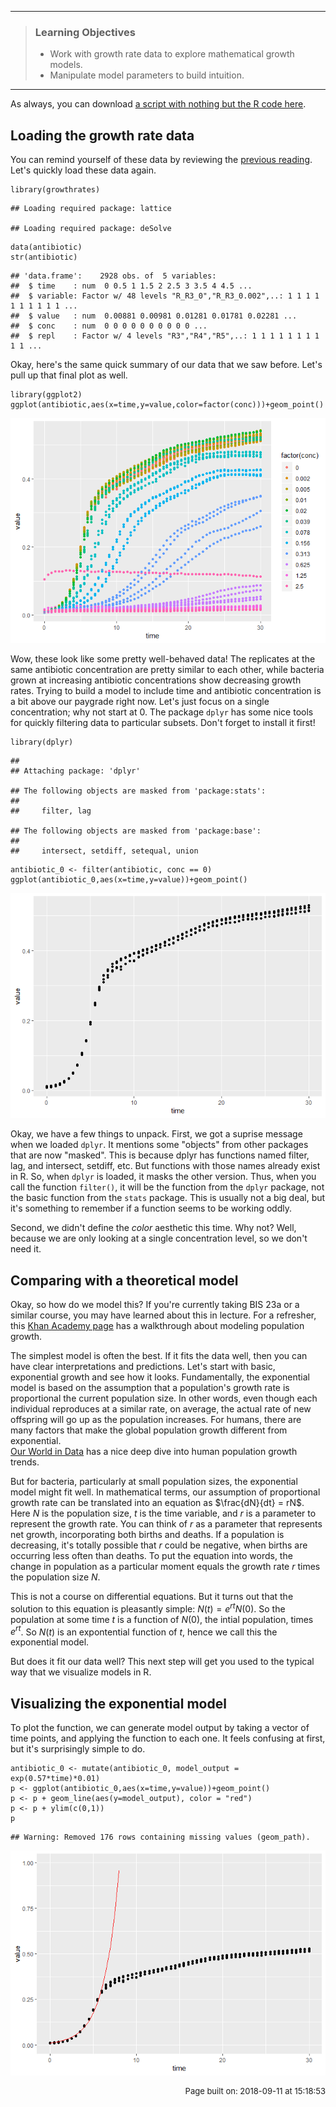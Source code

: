 ------------------------------------------------------------------------

> ### Learning Objectives
>
> -   Work with growth rate data to explore mathematical growth models.
> -   Manipulate model parameters to build intuition.

------------------------------------------------------------------------

As always, you can download [a script with nothing but the R code
here](../scripts/E-02-growth-rate-models.R).

Loading the growth rate data
----------------------------

You can remind yourself of these data by reviewing the [previous
reading](../readings/E-01-growth-rates). Let's quickly load these data
again.

``` {.r}
library(growthrates)
```

    ## Loading required package: lattice

    ## Loading required package: deSolve

``` {.r}
data(antibiotic)
str(antibiotic)
```

    ## 'data.frame':    2928 obs. of  5 variables:
    ##  $ time    : num  0 0.5 1 1.5 2 2.5 3 3.5 4 4.5 ...
    ##  $ variable: Factor w/ 48 levels "R_R3_0","R_R3_0.002",..: 1 1 1 1 1 1 1 1 1 1 ...
    ##  $ value   : num  0.00881 0.00981 0.01281 0.01781 0.02281 ...
    ##  $ conc    : num  0 0 0 0 0 0 0 0 0 0 ...
    ##  $ repl    : Factor w/ 4 levels "R3","R4","R5",..: 1 1 1 1 1 1 1 1 1 1 ...

Okay, here's the same quick summary of our data that we saw before.
Let's pull up that final plot as well.

``` {.r}
library(ggplot2)
ggplot(antibiotic,aes(x=time,y=value,color=factor(conc)))+geom_point()
```

![figure](E-02-growth-rate-models_files/figure-markdown/unnamed-chunk-3-1.png)

Wow, these look like some pretty well-behaved data! The replicates at
the same antibiotic concentration are pretty similar to each other,
while bacteria grown at increasing antibiotic concentrations show
decreasing growth rates. Trying to build a model to include time and
antibiotic concentration is a bit above our paygrade right now. Let's
just focus on a single concentration; why not start at 0. The package
`dplyr` has some nice tools for quickly filtering data to particular
subsets. Don't forget to install it first!

``` {.r}
library(dplyr)
```

    ## 
    ## Attaching package: 'dplyr'

    ## The following objects are masked from 'package:stats':
    ## 
    ##     filter, lag

    ## The following objects are masked from 'package:base':
    ## 
    ##     intersect, setdiff, setequal, union

``` {.r}
antibiotic_0 <- filter(antibiotic, conc == 0)
ggplot(antibiotic_0,aes(x=time,y=value))+geom_point()
```

![figure](E-02-growth-rate-models_files/figure-markdown/unnamed-chunk-4-1.png)

Okay, we have a few things to unpack. First, we got a suprise message
when we loaded `dplyr`. It mentions some "objects" from other packages
that are now "masked". This is because dplyr has functions named filter,
lag, and intersect, setdiff, etc. But functions with those names already
exist in R. So, when `dplyr` is loaded, it masks the other version.
Thus, when you call the function `filter()`, it will be the function
from the `dplyr` package, not the basic function from the `stats`
package. This is usually not a big deal, but it's something to remember
if a function seems to be working oddly.

Second, we didn't define the *color* aesthetic this time. Why not? Well,
because we are only looking at a single concentration level, so we don't
need it.

Comparing with a theoretical model
----------------------------------

Okay, so how do we model this? If you're currently taking BIS 23a or a
similar course, you may have learned about this in lecture. For a
refresher, this [Khan Academy
page](https://www.khanacademy.org/science/biology/ecology/population-growth-and-regulation/a/exponential-logistic-growth)
has a walkthrough about modeling population growth.

The simplest model is often the best. If it fits the data well, then you
can have clear interpretations and predictions. Let's start with basic,
exponential growth and see how it looks. Fundamentally, the exponential
model is based on the assumption that a population's growth rate is
proportional the current population size. In other words, even though
each individual reproduces at a similar rate, on average, the actual
rate of new offspring will go up as the population increases. For
humans, there are many factors that make the global population growth
different from exponential.\
[Our World in Data](https://ourworldindata.org/world-population-growth)
has a nice deep dive into human population growth trends.

But for bacteria, particularly at small population sizes, the
exponential model might fit well. In mathematical terms, our assumption
of proportional growth rate can be translated into an equation as
$\frac{dN}{dt} = rN$. Here $N$ is the population size, $t$ is the time
variable, and $r$ is a parameter to represent the growth rate. You can
think of $r$ as a parameter that represents net growth, incorporating
both births and deaths. If a population is decreasing, it's totally
possible that $r$ could be negative, when births are occurring less
often than deaths. To put the equation into words, the change in
population as a particular moment equals the growth rate $r$ times the
population size $N$.

This is not a course on differential equations. But it turns out that
the solution to this equation is pleasantly simple: $N(t) = e^{rt}N(0)$.
So the population at some time $t$ is a function of $N(0)$, the intial
population, times $e^{rt}$. So $N(t)$ is an expontential function of
$t$, hence we call this the exponential model.

But does it fit our data well? This next step will get you used to the
typical way that we visualize models in R.

Visualizing the exponential model
---------------------------------

To plot the function, we can generate model output by taking a vector of
time points, and applying the function to each one. It feels confusing
at first, but it's surprisingly simple to do.

``` {.r}
antibiotic_0 <- mutate(antibiotic_0, model_output = exp(0.57*time)*0.01)
p <- ggplot(antibiotic_0,aes(x=time,y=value))+geom_point()
p <- p + geom_line(aes(y=model_output), color = "red")
p <- p + ylim(c(0,1))
p
```

    ## Warning: Removed 176 rows containing missing values (geom_path).

![figure](E-02-growth-rate-models_files/figure-markdown/unnamed-chunk-5-1.png)

<p style="text-align: right; font-size: small;">
Page built on: 2018-09-11 at 15:18:53
</p>

